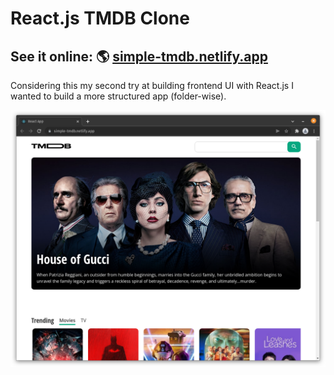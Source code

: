 # React.js TMDB Clone

## See it online: 🌎 [simple-tmdb.netlify.app](https://simple-tmdb.netlify.app/)

Considering this my second try at building frontend UI with React.js I wanted to build a more structured app (folder-wise).

![](./tmdb.png "")
